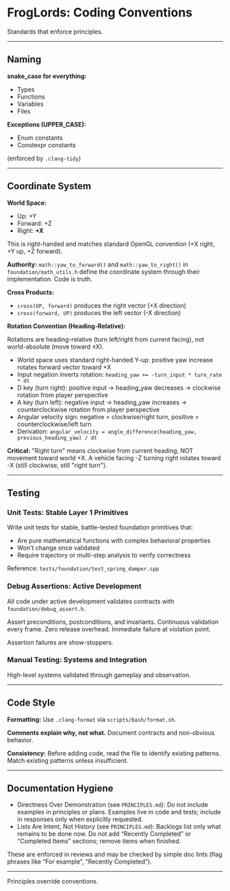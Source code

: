 # FrogLords: Coding Conventions

Standards that enforce principles.

---

## Naming

**snake_case for everything:**
- Types
- Functions
- Variables
- Files

**Exceptions (UPPER_CASE):**
- Enum constants
- Constexpr constants

(enforced by `.clang-tidy`)

---

## Coordinate System

**World Space:**
- Up: +Y
- Forward: +Z
- Right: **+X**

This is right-handed and matches standard OpenGL convention (+X right, +Y up, +Z forward).

**Authority:** `math::yaw_to_forward()` and `math::yaw_to_right()` in `foundation/math_utils.h` define the coordinate system through their implementation. Code is truth.

**Cross Products:**
- `cross(UP, forward)` produces the right vector (+X direction)
- `cross(forward, UP)` produces the left vector (-X direction)

**Rotation Convention (Heading-Relative):**

Rotations are heading-relative (turn left/right from current facing), not world-absolute (move toward ±X).

- World space uses standard right-handed Y-up: positive yaw increase rotates forward vector toward +X
- Input negation inverts rotation: `heading_yaw += -turn_input * turn_rate * dt`
- D key (turn right): positive input → heading_yaw decreases → clockwise rotation from player perspective
- A key (turn left): negative input → heading_yaw increases → counterclockwise rotation from player perspective
- Angular velocity sign: negative = clockwise/right turn, positive = counterclockwise/left turn
- Derivation: `angular_velocity = angle_difference(heading_yaw, previous_heading_yaw) / dt`

**Critical:** "Right turn" means clockwise from current heading, NOT movement toward world +X. A vehicle facing -Z turning right rotates toward -X (still clockwise, still "right turn").

---

## Testing

### Unit Tests: Stable Layer 1 Primitives

Write unit tests for stable, battle-tested foundation primitives that:
- Are pure mathematical functions with complex behavioral properties
- Won't change once validated
- Require trajectory or multi-step analysis to verify correctness

Reference: `tests/foundation/test_spring_damper.cpp`

### Debug Assertions: Active Development

All code under active development validates contracts with `foundation/debug_assert.h`.

Assert preconditions, postconditions, and invariants. Continuous validation every frame. Zero release overhead. Immediate failure at violation point.

Assertion failures are show-stoppers.

### Manual Testing: Systems and Integration

High-level systems validated through gameplay and observation.

---

## Code Style

**Formatting:** Use `.clang-format` via `scripts/bash/format.sh`.

**Comments explain why, not what.** Document contracts and non-obvious behavior.

**Consistency:** Before adding code, read the file to identify existing patterns. Match existing patterns unless insufficient.

---

## Documentation Hygiene

- Directness Over Demonstration (see `PRINCIPLES.md`): Do not include examples in principles or plans. Examples live in code and tests; include in responses only when explicitly requested.
- Lists Are Intent, Not History (see `PRINCIPLES.md`): Backlogs list only what remains to be done now. Do not add “Recently Completed” or “Completed Items” sections; remove items when finished.

These are enforced in reviews and may be checked by simple doc lints (flag phrases like “For example”, “Recently Completed”).

---

Principles override conventions.
